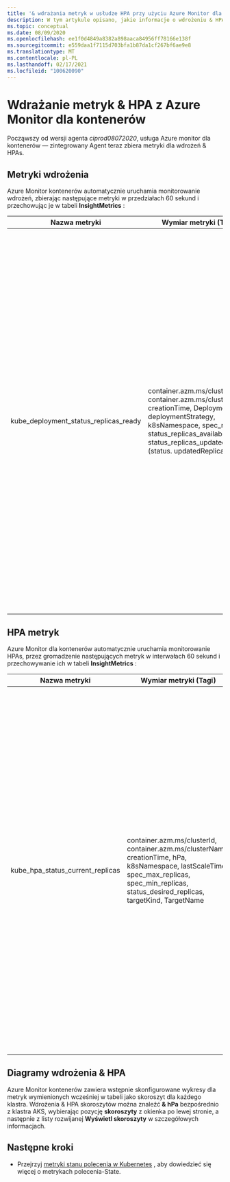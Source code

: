 ```yaml
---
title: '& wdrażania metryk w usłudze HPA przy użyciu Azure Monitor dla kontenerów | Microsoft Docs'
description: W tym artykule opisano, jakie informacje o wdrożeniu & HPA (w horyzontalnym skalowaniu automatycznego) są zbierane za pomocą Azure Monitor dla kontenerów.
ms.topic: conceptual
ms.date: 08/09/2020
ms.openlocfilehash: ee1f0d4849a8382a898aaca84956ff78166e138f
ms.sourcegitcommit: e559daa1f7115d703bfa1b87da1cf267bf6ae9e8
ms.translationtype: MT
ms.contentlocale: pl-PL
ms.lasthandoff: 02/17/2021
ms.locfileid: "100620090"
---
```

# <a name="deployment--hpa-metrics-with-azure-monitor-for-containers"></a>Wdrażanie metryk & HPA z Azure Monitor dla kontenerów

Począwszy od wersji agenta *ciprod08072020*, usługa Azure monitor dla kontenerów — zintegrowany Agent teraz zbiera metryki dla wdrożeń & HPAs.

## <a name="deployment-metrics"></a>Metryki wdrożenia

Azure Monitor kontenerów automatycznie uruchamia monitorowanie wdrożeń, zbierając następujące metryki w przedziałach 60 sekund i przechowując je w tabeli **InsightMetrics** :

|Nazwa metryki |Wymiar metryki (Tagi) |Opis |
|------------|------------------------|------------|
|kube_deployment_status_replicas_ready |container.azm.ms/clusterId, container.azm.ms/clusterName, creationTime, Deployment, deploymentStrategy, k8sNamespace, spec_replicas, status_replicas_available, status_replicas_updated (status. updatedReplicas) | Łączna liczba gotowych do użycia numerów w tym wdrożeniu (status. readyReplicas). Poniżej znajdują się wymiary tej metryki. <ul> <li> wdrożenie — nazwa wdrożenia </li> <li> k8sNamespace-Kubernetes — przestrzeń nazw dla wdrożenia </li> <li> deploymentStrategy — strategia wdrażania służąca do zastępowania elementów podstych nowymi typami (spec. Strategia. Type)</li><li> creationTime — sygnatura czasowa tworzenia wdrożenia </li> <li> spec_replicas — Liczba żądanych zasobników (specyfikacji. Replica) </li> <li>status_replicas_available — całkowita liczba dostępnych zasobników (gotowych dla co najmniej minReadySeconds) objętych tym wdrożeniem (status. availableReplicas)</li><li>status_replicas_updated — całkowita liczba niezakończonych zasobników objętych tym wdrożeniem, które mają wymaganą specyfikację szablonu (status. updatedReplicas) </li></ul>|

## <a name="hpa-metrics"></a>HPA metryk

Azure Monitor dla kontenerów automatycznie uruchamia monitorowanie HPAs, przez gromadzenie następujących metryk w interwałach 60 sekund i przechowywanie ich w tabeli **InsightMetrics** :

|Nazwa metryki |Wymiar metryki (Tagi) |Opis |
|------------|------------------------|------------|
|kube_hpa_status_current_replicas |container.azm.ms/clusterId, container.azm.ms/clusterName, creationTime, hPa, k8sNamespace, lastScaleTime, spec_max_replicas, spec_min_replicas, status_desired_replicas, targetKind, TargetName | Bieżąca liczba replik numerów platformy zarządzanych przez ten Autoskalowanie (status. currentReplicas). Poniżej znajdują się wymiary tej metryki. <ul> <li> hPa — nazwa HPA </li> <li> k8sNamespace-Kubernetes przestrzeń nazw dla HPA </li> <li> lastScaleTime — ostatnim razem, gdy HPA przeskalowana liczbę zasobników (stan. lastScaleTime)</li><li> Sygnatura czasowa tworzenia creationTime-HPA </li> <li> spec_max_replicas-górny limit liczby numerów osi, które mogą być ustawiane przez Autoskalowanie (spec. maxReplicas) </li> <li> spec_min_replicas dolny limit liczby replik, do których Skalowanie automatyczne można skalować w dół (spec. minReplicas) </li><li>status_desired_replicas wymagana liczba replik numerów platformy zarządzanych przez ten Autoskalowanie (status. desiredReplicas)</li><li>targetKind — typ elementu docelowego HPA (spec. scaleTargetRef. Kind) </li><li>TargetName-nazwa elementu docelowego HPA (spec.scaleTargetRef.name) </li></ul>|

## <a name="deployment--hpa-charts"></a>Diagramy wdrożenia & HPA 

Azure Monitor kontenerów zawiera wstępnie skonfigurowane wykresy dla metryk wymienionych wcześniej w tabeli jako skoroszyt dla każdego klastra. Wdrożenia & HPA skoroszytów można znaleźć **& hPa** bezpośrednio z klastra AKS, wybierając pozycję **skoroszyty** z okienka po lewej stronie, a następnie z listy rozwijanej **Wyświetl skoroszyty** w szczegółowych informacjach.

## <a name="next-steps"></a>Następne kroki

- Przejrzyj [metryki stanu polecenia w Kubernetes](https://github.com/kubernetes/kube-state-metrics/tree/master/docs) , aby dowiedzieć się więcej o metrykach polecenia-State.